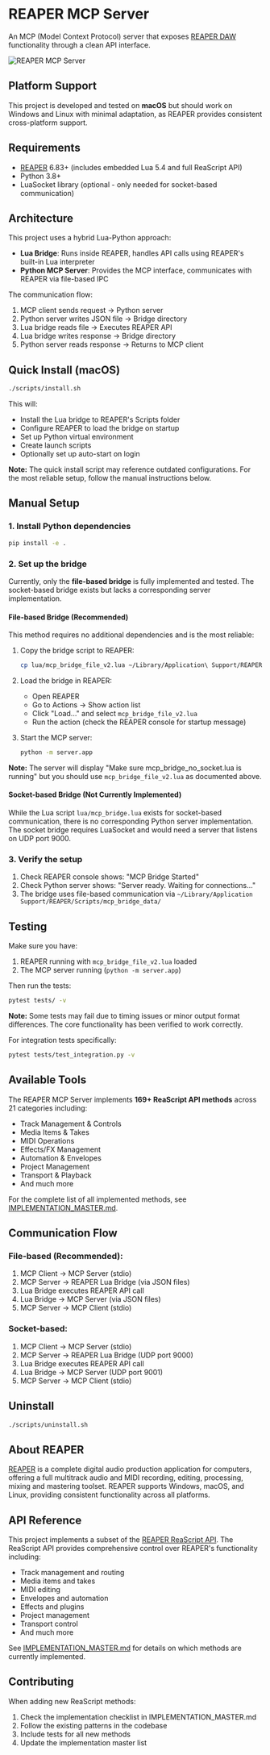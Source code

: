 # REAPER MCP Server

An MCP (Model Context Protocol) server that exposes [REAPER DAW](https://www.reaper.fm/) functionality through a clean API interface.

![REAPER MCP Server](assets/repo-readme-image.png)

## Platform Support

This project is developed and tested on **macOS** but should work on Windows and Linux with minimal adaptation, as REAPER provides consistent cross-platform support.

## Requirements

- [REAPER](https://www.reaper.fm/) 6.83+ (includes embedded Lua 5.4 and full ReaScript API)
- Python 3.8+
- LuaSocket library (optional - only needed for socket-based communication)

## Architecture

This project uses a hybrid Lua-Python approach:
- **Lua Bridge**: Runs inside REAPER, handles API calls using REAPER's built-in Lua interpreter
- **Python MCP Server**: Provides the MCP interface, communicates with REAPER via file-based IPC

The communication flow:
1. MCP client sends request → Python server
2. Python server writes JSON file → Bridge directory
3. Lua bridge reads file → Executes REAPER API
4. Lua bridge writes response → Bridge directory  
5. Python server reads response → Returns to MCP client

## Quick Install (macOS)

```bash
./scripts/install.sh
```

This will:
- Install the Lua bridge to REAPER's Scripts folder
- Configure REAPER to load the bridge on startup
- Set up Python virtual environment
- Create launch scripts
- Optionally set up auto-start on login

**Note:** The quick install script may reference outdated configurations. For the most reliable setup, follow the manual instructions below.

## Manual Setup

### 1. Install Python dependencies

```bash
pip install -e .
```

### 2. Set up the bridge

Currently, only the **file-based bridge** is fully implemented and tested. The socket-based bridge exists but lacks a corresponding server implementation.

#### File-based Bridge (Recommended)

This method requires no additional dependencies and is the most reliable:

1. Copy the bridge script to REAPER:
   ```bash
   cp lua/mcp_bridge_file_v2.lua ~/Library/Application\ Support/REAPER/Scripts/
   ```

2. Load the bridge in REAPER:
   - Open REAPER
   - Go to Actions → Show action list
   - Click "Load..." and select `mcp_bridge_file_v2.lua`
   - Run the action (check the REAPER console for startup message)

3. Start the MCP server:
   ```bash
   python -m server.app
   ```

**Note:** The server will display "Make sure mcp_bridge_no_socket.lua is running" but you should use `mcp_bridge_file_v2.lua` as documented above.

#### Socket-based Bridge (Not Currently Implemented)

While the Lua script `lua/mcp_bridge.lua` exists for socket-based communication, there is no corresponding Python server implementation. The socket bridge requires LuaSocket and would need a server that listens on UDP port 9000.

### 3. Verify the setup

1. Check REAPER console shows: "MCP Bridge Started"
2. Check Python server shows: "Server ready. Waiting for connections..."
3. The bridge uses file-based communication via `~/Library/Application Support/REAPER/Scripts/mcp_bridge_data/`

## Testing

Make sure you have:
1. REAPER running with `mcp_bridge_file_v2.lua` loaded
2. The MCP server running (`python -m server.app`)

Then run the tests:

```bash
pytest tests/ -v
```

**Note:** Some tests may fail due to timing issues or minor output format differences. The core functionality has been verified to work correctly.

For integration tests specifically:
```bash
pytest tests/test_integration.py -v
```

## Available Tools

The REAPER MCP Server implements **169+ ReaScript API methods** across 21 categories including:
- Track Management & Controls
- Media Items & Takes
- MIDI Operations
- Effects/FX Management
- Automation & Envelopes
- Project Management
- Transport & Playback
- And much more

For the complete list of all implemented methods, see [IMPLEMENTATION_MASTER.md](IMPLEMENTATION_MASTER.md).

## Communication Flow

### File-based (Recommended):
1. MCP Client → MCP Server (stdio)
2. MCP Server → REAPER Lua Bridge (via JSON files)
3. Lua Bridge executes REAPER API call
4. Lua Bridge → MCP Server (via JSON files)
5. MCP Server → MCP Client (stdio)

### Socket-based:
1. MCP Client → MCP Server (stdio)
2. MCP Server → REAPER Lua Bridge (UDP port 9000)
3. Lua Bridge executes REAPER API call
4. Lua Bridge → MCP Server (UDP port 9001)
5. MCP Server → MCP Client (stdio)

## Uninstall

```bash
./scripts/uninstall.sh
```

## About REAPER

[REAPER](https://www.reaper.fm/) is a complete digital audio production application for computers, offering a full multitrack audio and MIDI recording, editing, processing, mixing and mastering toolset. REAPER supports Windows, macOS, and Linux, providing consistent functionality across all platforms.

## API Reference

This project implements a subset of the [REAPER ReaScript API](https://www.reaper.fm/sdk/reascript/reascripthelp.html). The ReaScript API provides comprehensive control over REAPER's functionality including:

- Track management and routing
- Media items and takes
- MIDI editing
- Envelopes and automation  
- Effects and plugins
- Project management
- Transport control
- And much more

See [IMPLEMENTATION_MASTER.md](IMPLEMENTATION_MASTER.md) for details on which methods are currently implemented.

## Contributing

When adding new ReaScript methods:
1. Check the implementation checklist in IMPLEMENTATION_MASTER.md
2. Follow the existing patterns in the codebase
3. Include tests for all new methods
4. Update the implementation master list
